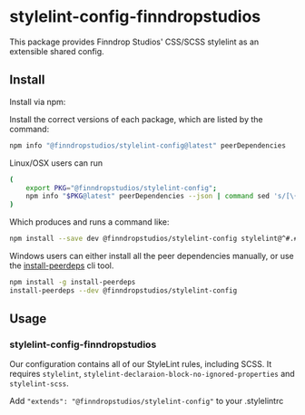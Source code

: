 # stylelint-config-finndropstudios

This package provides Finndrop Studios' CSS/SCSS stylelint as an extensible shared config.

## Install

Install via npm:

Install the correct versions of each package, which are listed by the command:

```sh
npm info "@finndropstudios/stylelint-config@latest" peerDependencies
```

Linux/OSX users can run

```sh
(
    export PKG="@finndropstudios/stylelint-config";
    npm info "$PKG@latest" peerDependencies --json | command sed 's/[\{\},]//g ; s/: /@/g' | xargs npm install --save-dev "$PKG@latest"
)
```

Which produces and runs a command like:

```sh
npm install --save dev @finndropstudios/stylelint-config stylelint@^#.#.# stylelint-declaration-block-no-ignored-properties@^#.#.# stylelint-scss@^#.#.#
```

Windows users can either install all the peer dependencies manually, or use the [install-peerdeps](https://github.com/nathanhleung/install-peerdeps) cli tool.

```sh
npm install -g install-peerdeps
install-peerdeps --dev @finndropstudios/stylelint-config
```

## Usage

### stylelint-config-finndropstudios

Our configuration contains all of our StyleLint rules, including SCSS. It requires `stylelint`, `stylelint-declaraion-block-no-ignored-properties` and `stylelint-scss`.

Add `"extends": "@finndropstudios/stylelint-config"` to your .stylelintrc
